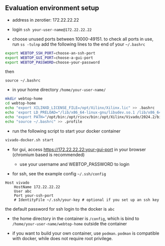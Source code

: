 ## Evaluation environment setup

- address in zerotier: 172.22.22.22

- login `ssh your-user-name@172.22.22.22`

- choose unused ports between 10000-49151. to check all ports in use, run `ss -tulnp`
add the following lines to the end of your `~/.bashrc`
```bash
export WEBTOP_SSH_PORT=choose-an-ssh-port
export WEBTOP_GUI_PORT=choose-a-gui-port
export WEBTOP_PASSWORD=choose-your-password
```
then
```
source ~/.bashrc
```

- in your home directory `/home/your-user-name/`
```bash
mkdir webtop-home
cd webtop-home
echo "export XILINXD_LICENSE_FILE=/opt/Xilinx/Xilinx.lic" >> .bashrc
echo 'export LD_PRELOAD="/lib/x86_64-linux-gnu/libudev.so.1 /lib/x86_64-linux-gnu/libselinux.so.1 /lib/x86_64-linux-gnu/libz.so.1 /lib/x86_64-linux-gnu/libgdk-x11-2.0.so.0"' >> .bashrc
echo "export PATH="/opt/bin:/opt/riscv/bin:/opt/Xilinx/Vivado/2024.2/bin/:$HOME/.local/bin:$PATH"" >> .bashrc
echo "source ~/.bashrc" >> .profile
```

- run the following script to start your docker container
```bash
vivado-docker.sh start
```

- for gui, access https://172.22.22.22:your-gui-port in your browser (chromium based is recommended)
  - use your username and WEBTOP_PASSWORD to login

- for ssh, see the example config `~/.ssh/config`
```
Host vivado
    HostName 172.22.22.22
    User abc
    Port your-ssh-port
    # IdentityFile ~/.ssh/your-key # optional if you set up an ssh key
```
the default password for ssh login to the docker is `abc`

- the home directory in the container is `/config`, which is bind to `/home/your-user-name/webtop-home` outside the container

- if you want to build your own container, use `podman`. `podman` is compatible with docker, while does not require root privilege.